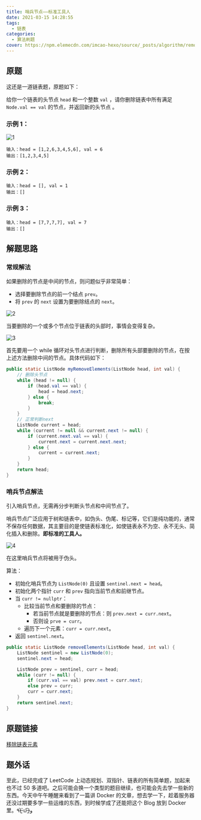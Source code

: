```yaml
---
title: 哨兵节点——标准工具人
date: 2021-03-15 14:28:55
tags:
  - 链表
categories:
  - 算法刷题
cover: https://npm.elemecdn.com/imcao-hexo/source/_posts/algorithm/removeElements/4.jpg
---
```


## 原题

这还是一道链表题，原题如下：

给你一个链表的头节点 `head` 和一个整数 `val` ，请你删除链表中所有满足 `Node.val == val` 的节点，并返回新的头节点 。

### 示例 1：

![1](https://npm.elemecdn.com/imcao-hexo/source/_posts/algorithm/removeElements/1.jpg)

```
输入：head = [1,2,6,3,4,5,6], val = 6
输出：[1,2,3,4,5]
```

### **示例 2：**

```
输入：head = [], val = 1
输出：[]
```

### **示例 3：**

```
输入：head = [7,7,7,7], val = 7
输出：[]
```

## 解题思路

### 常规解法

如果删除的节点是中间的节点，则问题似乎非常简单：

- 选择要删除节点的前一个结点 `prev`。
- 将 `prev` 的 `next` 设置为要删除结点的 `next`。

![2](https://npm.elemecdn.com/imcao-hexo/source/_posts/algorithm/removeElements/2.jpg)

当要删除的一个或多个节点位于链表的头部时，事情会变得复杂。

![3](https://npm.elemecdn.com/imcao-hexo/source/_posts/algorithm/removeElements/3.jpg)

首先要用一个 while 循环对头节点进行判断，删除所有头部要删除的节点，在按上述方法删除中间的节点。具体代码如下：

```java
public static ListNode myRemoveElements(ListNode head, int val) {
    // 删除头节点
    while (head != null) {
        if (head.val == val) {
            head = head.next;
        } else {
            break;
        }
    }
    // 正常判断next
    ListNode current = head;
    while (current != null && current.next != null) {
        if (current.next.val == val) {
            current.next = current.next.next;
        } else {
            current = current.next;
        }
    }
    return head;
}
```

### 哨兵节点解法

引入哨兵节点，无需再分步判断头节点和中间节点了。

哨兵节点广泛应用于树和链表中，如伪头、伪尾、标记等，它们是纯功能的，通常不保存任何数据，其主要目的是使链表标准化，如使链表永不为空、永不无头、简化插入和删除。**即标准的工具人。**

![4](https://npm.elemecdn.com/imcao-hexo/source/_posts/algorithm/removeElements/4.jpg)

在这里哨兵节点将被用于伪头。

算法：

- 初始化哨兵节点为 `ListNode(0)` 且设置 `sentinel.next = head`。
- 初始化两个指针 `curr` 和 `prev` 指向当前节点和前继节点。
- 当 `curr != nullptr`：
  - 比较当前节点和要删除的节点：
    - 若当前节点就是要删除的节点：则 `prev.next = curr.next`。
    - 否则设 `prve = curr`。
  - 遍历下一个元素：`curr = curr.next`。
- 返回 `sentinel.next`。

```java
public static ListNode removeElements(ListNode head, int val) {
    ListNode sentinel = new ListNode(0);
    sentinel.next = head;

    ListNode prev = sentinel, curr = head;
    while (curr != null) {
        if (curr.val == val) prev.next = curr.next;
        else prev = curr;
        curr = curr.next;
    }
    return sentinel.next;
}
```

## 原题链接

[移除链表元素](https://leetcode-cn.com/problems/remove-linked-list-elements/solution/yi-chu-lian-biao-yuan-su-by-leetcode/)

## 题外话

至此，已经完成了 LeetCode 上动态规划、双指针、链表的所有简单题，加起来也不过 50 多道吧。之后可能会换一个类型的题目继续，也可能会先去学一些新的东西。今天中午午睡醒来看到了一篇讲 Docker 的文章，想去学一下，趁着服务器还没过期要多学一些运维的东西，到时候学成了还能把这个 Blog 放到 Docker 里。٩(˃̶͈̀௰˂̶͈́)و
